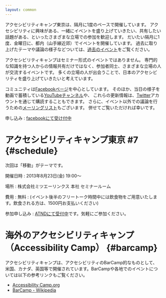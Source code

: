 ```yaml
---
layout: common
---
```


アクセシビリティキャンプ東京は、隔月に1度のペースで開催しています。
アクセシビリティに興味がある、一緒にイベントを盛り上げていきたい、共有したい話題がある、といったさまざまな立場での参加を歓迎します。
だいたい隔月に1度、金曜日に、都内（山手線近郊）でイベントを開催しています。
過去に取り上げたテーマや議論の様子などついては、[過去のイベント](/event)をご覧ください。

アクセシビリティキャンプはセミナー形式のイベントではありません。
専門的な知識を持つ人からの情報共有だけではなく、参加者同士、さまざまな立場の人が交流するイベントです。
多くの立場の人が出会うことで、日本のアクセシビリティを盛り上げていきたいと考えています。

コミュニティは[Facebookページ][fb]を中心としています。
そのほか、当日の様子を動画で蓄積している[YouTubeチャンネル][yt]や、
これらの更新情報は、[Twitter][tw]アカウントを通じて購読することもできます。
さらに、イベント以外での議論を行うための[メーリングリスト][ml]もございます。
併せてご覧いただければ幸いです。


申し込み
:   [facebookにて受け付中](https://www.facebook.com/events/217278211758325/)


# アクセシビリティキャンプ東京 #7	{#schedule}

次回は「移動」がテーマです。

開催日時
:   2013年8月23日(金) 19:00〜

場所
:   株式会社ミツエーリンクス 本社 セミナールーム

費用
:   無料
:   (イベント後半のフリートーク時間中には飲食物をご用意いたします。飲食される方は、1500円お支払いください)

参加申し込み
:   [ATNDにて受付中](http://atnd.org/event/E0018357)です。気軽にご参加ください。


# 海外のアクセシビリティキャンプ（Accessibility Camp）	{#barcamp}

アクセシビリティキャンプは、アクセシビリティのBarCamp的なものとして、米国、カナダ、英国等で開催されています。BarCampや各地でのイベントについては以下の参考リンクもご覧ください。

* [Accessibility Camp.org](http://www.accessibilitycamp.org/)
* [BarCamp - Wikipedia](http://ja.wikipedia.org/wiki/BarCamp)


[fb]: <https://www.facebook.com/a11ytokyo> "アクセシビリティキャンプ東京のFacebookページ"
[ml]: <https://groups.google.com/forum/?fromgroups=#!topic/a11ytokyo> "アクセシビリティキャンプ東京のGoogleグループ"
[yt]: <http://www.youtube.com/user/a11ytokyo> "アクセシビリティキャンプ東京のYouTubeチャンネル"
[tw]: <https://twitter.com/a11ytokyo> "アクセシビリティキャンプ東京のTwitter"
